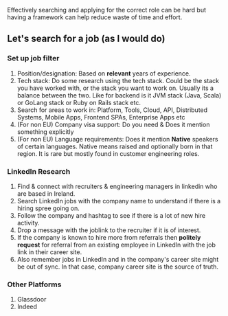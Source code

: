 Effectively searching and applying for the correct role can be hard but having a framework can help reduce waste of time and effort.

## Let's search for a job (as I would do)

### Set up job filter 

1. Position/designation: Based on **relevant** years of experience.
2. Tech stack: Do some research using the tech stack. Could be the stack you have worked with, or the stack you want to work on. Usually its a balance between the two. Like for backend is it JVM stack (Java, Scala) or GoLang stack or Ruby on Rails stack etc.
3. Search for areas to work in: Platform, Tools, Cloud, API, Distributed Systems, Mobile Apps, Frontend SPAs, Enterprise Apps etc 
4. (For non EU) Company visa support: Do you need & Does it mention something explicitly
5. (For non EU) Language requirements: Does it mention **Native** speakers of certain languages. Native means raised and optionally born in that region. It is rare but mostly found in customer engineering roles.

### LinkedIn Research

1. Find & connect with recruiters & engineering managers in linkedin who are based in Ireland.
2. Search LinkedIn jobs with the company name to understand if there is a hiring spree going on.
3. Follow the company and hashtag to see if there is a lot of new hire activity.
4. Drop a message with the joblink to the recruiter if it is of interest.
5. If the company is known to hire more from referrals then **politely request** for referral from an existing employee in LinkedIn with the job link in their career site.
6. Also remember jobs in LinkedIn and in the company's career site might be out of sync. In that case, company career site is the source of truth.

### Other Platforms
1. Glassdoor
2. Indeed 